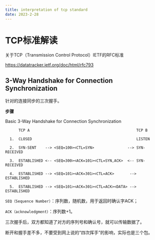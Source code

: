 ```yaml
---
title: interpretation of tcp standard
date: 2023-2-28
---
```


# TCP标准解读

关于TCP（Transmission Control Protocol）IETF的RFC标准

https://datatracker.ietf.org/doc/html/rfc793

## 3-Way Handshake for Connection Synchronization

针对的连接同步的三次握手。

**步骤**

 Basic 3-Way Handshake for Connection Synchronization

```
      TCP A                                                TCP B

  1.  CLOSED                                               LISTEN

  2.  SYN-SENT    --> <SEQ=100><CTL=SYN>               --> SYN-RECEIVED

  3.  ESTABLISHED <-- <SEQ=300><ACK=101><CTL=SYN,ACK>  <-- SYN-RECEIVED

  4.  ESTABLISHED --> <SEQ=101><ACK=301><CTL=ACK>       --> ESTABLISHED

  5.  ESTABLISHED --> <SEQ=101><ACK=301><CTL=ACK><DATA> --> ESTABLISHED

```

`SEQ（Sequence Number）`：序列数，随机数，用于返回时确认字ACK；

`ACK（acknowledgment）`：序列数+1。

三次握手后，双方都知道了对方的序列号和确认号，就可以传输数据了。



断开和握手差不多，不要受到网上说的“四次挥手”的影响，实际也是三个包。
